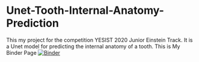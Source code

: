 # Unet-Tooth-Internal-Anatomy-Prediction
This my project for the competition YESIST 2020 Junior Einstein Track. It is a Unet model for predicting the internal anatomy of a tooth.
This is My Binder Page [![Binder](https://mybinder.org/badge_logo.svg)](https://mybinder.org/v2/gh/The-ML-Hero/Unet-Tooth-Internal-Anatomy-Prediction/master?filepath=%2Fvoila%2Frender%2FUnet_v2_0_f_3_b45(WebApp_using_Binder).ipynb)
